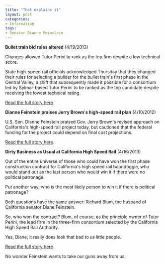 ```yaml
---
title: "That explains it"
layout: post
categories:
- Information
tags:
- Senator Dianne Feinstein
---
```


**Bullet train bid rules altered** (4/19/2013)

Changes allowed Tutor Perini to rank as the top firm despite a low technical score.

State high-speed rail officials acknowledged Thursday that they changed their rules for selecting a builder for the bullet train's first phase in the Central Valley, a shift that subsequently made it possible for a consortium led by Sylmar-based Tutor Perini to be ranked as the top candidate despite receiving the lowest technical rating.

[Read the full story here](https://web.archive.org/web/20130422105037/https://articles.latimes.com/2013/apr/19/local/la-me-high-speed-bidding-20130419).

**Dianne Feinstein praises Jerry Brown**'**s high-speed rail plan** (4/10/2012)

U.S. Sen. Dianne Feinstein praised Gov. Jerry Brown's revised approach on California's high-speed rail project today, but cautioned that the federal funding for the project could depend on final cost projections.

[Read the full story here](https://web.archive.org/web/20120416091634/https://blogs.sacbee.com/capitolalertlatest/2012/04/dianne-feinstein-praises-jerry-browns-high-speed-rail-plan.html).

**Dirty Business as Usual at California High Speed Rail** (4/16/2013)

Out of the entire universe of those who could have won the first phase construction contract for California's high speed rail boondoggle, who would stand out as the last person who would win it if there were no political patronage.

Put another way, who is the most likely person to win it if there is political patronage?

Both questions have the same answer: Richard Blum, the husband of California senator Diane Feinstein.

So, who won the contract? Blum, of course, as the principle owner of Tutor Perini, the lead firm in the three-firm consortium selected by the California High Speed Rail Authority.

Yes, Diane, it really does look that bad to us little people.

[Read the full story here](https://crazifornia.com/2013/04/16/dirty-business-as-usual-at-california-high-speed-rail/).

No wonder Feinstein wants to take our guns away from us.